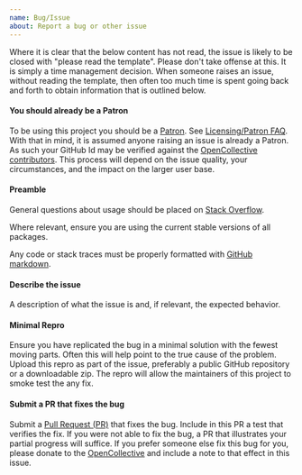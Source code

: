 ```yaml
---
name: Bug/Issue
about: Report a bug or other issue
---
```


Where it is clear that the below content has not read, the issue is likely to be closed with "please read the template". Please don't take offense at this. It is simply a time management decision. When someone raises an issue, without reading the template, then often too much time is spent going back and forth to obtain information that is outlined below.


#### You should already be a Patron

To be using this project you should be a [Patron](https://opencollective.com/graphqlentityframework/order/8286). See [Licensing/Patron FAQ](https://github.com/SimonCropp/graphqlentityframework/blob/master/pages/licensing-patron-faq.md). With that in mind, it is assumed anyone raising an issue is already a Patron. As such your GitHub Id may be verified against the [OpenCollective contributors](https://opencollective.com/graphqlentityframework#contributors). This process will depend on the issue quality, your circumstances, and the impact on the larger user base.


#### Preamble

General questions about usage should be placed on [Stack Overflow](https://stackoverflow.com/).

Where relevant, ensure you are using the current stable versions of all packages.

Any code or stack traces must be properly formatted with [GitHub markdown](https://guides.github.com/features/mastering-markdown/).


#### Describe the issue

A description of what the issue is and, if relevant, the expected behavior.


#### Minimal Repro

Ensure you have replicated the bug in a minimal solution with the fewest moving parts. Often this will help point to the true cause of the problem. Upload this repro as part of the issue, preferably a public GitHub repository or a downloadable zip. The repro will allow the maintainers of this project to smoke test the any fix.


#### Submit a PR that fixes the bug

Submit a [Pull Request (PR)](https://help.github.com/articles/about-pull-requests/) that fixes the bug. Include in this PR a test that verifies the fix. If you were not able to fix the bug, a PR that illustrates your partial progress will suffice. If you prefer someone else fix this bug for you, please donate to the [OpenCollective](https://opencollective.com/fody/donate) and include a note to that effect in this issue.